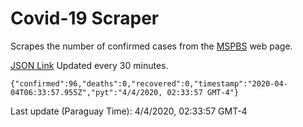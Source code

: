 # Covid-19 Scraper

Scrapes the number of confirmed cases from the [MSPBS](https://www.mspbs.gov.py/covid-19.php) web page.

[JSON Link](https://jmayalag.github.io/covid19-scrape/cases.json)
Updated every 30 minutes.
```
{"confirmed":96,"deaths":0,"recovered":0,"timestamp":"2020-04-04T06:33:57.955Z","pyt":"4/4/2020, 02:33:57 GMT-4"}
```
Last update (Paraguay Time): 4/4/2020, 02:33:57 GMT-4